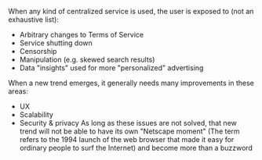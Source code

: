 When any kind of centralized service is used, the user is exposed to (not an exhaustive list):
* Arbitrary changes to Terms of Service
* Service shutting down
* Censorship
* Manipulation (e.g. skewed search results)
* Data "insights" used for more "personalized" advertising



When a new trend emerges, it generally needs many improvements in these areas:
*	UX
*	Scalability
*	Security & privacy
As long as these issues are not solved, that new trend will not be able to have its own "Netscape moment" (The term refers to the 1994 launch of the web browser that made it easy for ordinary people to surf the Internet) and become more than a buzzword
